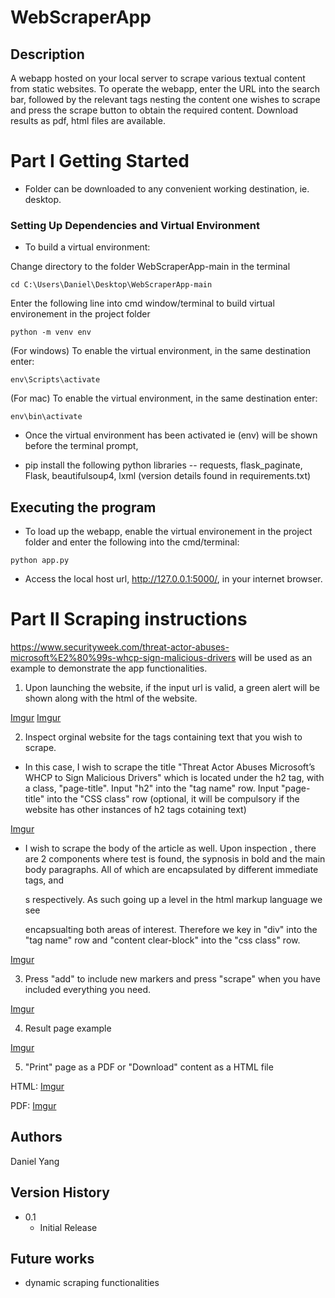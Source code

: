 # WebScraperApp

## Description

A webapp hosted on your local server to scrape various textual content from static websites.
To operate the webapp, enter the URL into the search bar, followed by the relevant tags nesting the content one wishes to scrape and press the scrape button to obtain the required content.
Download results as pdf, html files are available.

# Part I Getting Started

* Folder can be downloaded to any convenient working destination, ie. desktop.

### Setting Up Dependencies and Virtual Environment 


* To build a virtual environment:

Change directory to the folder WebScraperApp-main in the terminal 

``` 
cd C:\Users\Daniel\Desktop\WebScraperApp-main
```
Enter the following line into cmd window/terminal to build virtual environement in the project folder

``` 
python -m venv env
```

(For windows) To enable the virtual environment, in the same destination enter:

``` 
env\Scripts\activate
```
(For mac) To enable the virtual environment, in the same destination enter:
``` 
env\bin\activate
```
* Once the virtual environment has been activated ie (env) will be shown before the terminal prompt,

* pip install the following python libraries  --  requests, flask_paginate, Flask, beautifulsoup4, lxml (version details found in requirements.txt)
                                             

## Executing the program

* To load up the webapp, enable the virtual environement in the project folder and enter the following into the cmd/terminal:

```
python app.py
```
* Access the local host url, http://127.0.0.1:5000/, in your internet browser.


# Part II Scraping instructions

https://www.securityweek.com/threat-actor-abuses-microsoft%E2%80%99s-whcp-sign-malicious-drivers will be used as an example to demonstrate the app functionalities. 

1. Upon launching the website, if the input url is valid, a green alert will be shown along with the html of the website.

[Imgur](https://i.imgur.com/rcoZv3N.png)
[Imgur](https://i.imgur.com/sXRqzRB.png)

2. Inspect orginal website for the tags containing text that you wish to scrape. 
- In this case, I wish to scrape the title "Threat Actor Abuses Microsoft’s WHCP to Sign Malicious Drivers" which is located under the h2 tag, with a class, "page-title".       Input "h2" into the "tag name" row. Input "page-title" into the "CSS class" row (optional, it will be compulsory if the website has other instances of h2 tags cotaining       text)

[Imgur](https://i.imgur.com/dedDzGk.png)
  
- I wish to scrape the body of the article as well. Upon inspection , there are 2 components where test is found, the sypnosis in bold and the main body paragraphs. All of     which are encapsulated by different immediate tags, <span> and <p>s respectively. As such going up a level in the html markup language we see <div class="content clear-       block"> encapsualting both areas of interest. Therefore we key in "div" into the "tag name" row and "content clear-block" into the "css class" row.
  
[Imgur](https://i.imgur.com/HNvOWMo.png)
  
3. Press "add" to include new markers and press "scrape" when you have included everything you need.
  
[Imgur](https://i.imgur.com/upCdjDw.png)
  
4. Result page example
  
[Imgur](https://i.imgur.com/9UTZLZY.png)
  
5. "Print" page as a PDF or "Download" content as a HTML file
  
  HTML:
[Imgur](https://i.imgur.com/3EdQpEK.png)
  
  PDF:
[Imgur](https://i.imgur.com/k05ean4.png)



## Authors

Daniel Yang

## Version History

* 0.1
    * Initial Release

## Future works
* dynamic scraping functionalities
